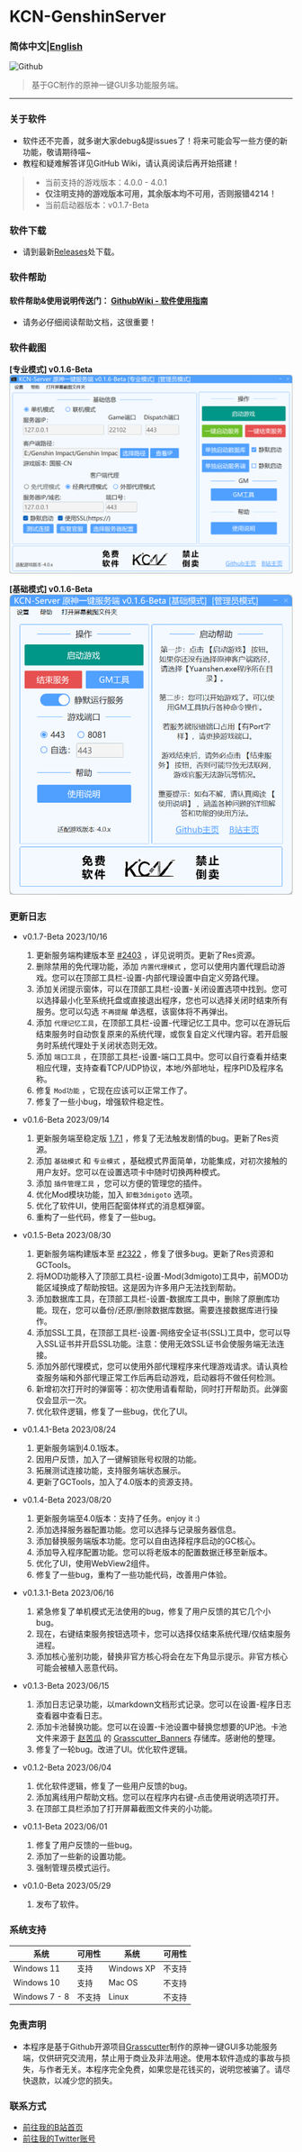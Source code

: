 # KCN-GenshinServer

### 简体中文|[English](README_EN.md)

![Github](https://socialify.git.ci/JDDKCN/KCN-GenshinServer/image?description=1&forks=1&issues=1&language=1&logo=https%3A%2F%2Favatars.githubusercontent.com/u/103011451?v=4&name=1&owner=1&pulls=1&stargazers=1&theme=Light)

> 基于GC制作的原神一键GUI多功能服务端。

---

### 关于软件
- 软件还不完善，就多谢大家debug&提issues了！将来可能会写一些方便的新功能，敬请期待喵~ 
- 教程和疑难解答详见GitHub Wiki，请认真阅读后再开始搭建！
 > - 当前支持的游戏版本：4.0.0 - 4.0.1 
 > - **仅注明支持的游戏版本可用，其余版本均不可用，否则报错4214！**
 > - 当前启动器版本：v0.1.7-Beta

### 软件下载
- 请到最新[Releases](https://github.com/JDDKCN/KCN-GenshinServer/releases/)处下载。

### 软件帮助
  #### 软件帮助&使用说明传送门： [GithubWiki - 软件使用指南](https://github.com/JDDKCN/KCN-GenshinServer/wiki/)
  - 请务必仔细阅读帮助文档，这很重要！

### 软件截图
**[专业模式] v0.1.6-Beta**
![APP_CN](Doc/image04.png)

**[基础模式] v0.1.6-Beta**
![APP_CN](Doc/image05.png)

### 更新日志
- v0.1.7-Beta 2023/10/16
  1. 更新服务端构建版本至 [#2403](https://github.com/Grasscutters/Grasscutter/pull/2403) ，详见说明页。更新了Res资源。
  2. 删除禁用的免代理功能，添加 `内置代理模式` ，您可以使用内置代理启动游戏。您可以在顶部工具栏-设置-内部代理设置中自定义旁路代理。
  3. 添加关闭提示窗体，可以在顶部工具栏-设置-关闭设置选项中找到。您可以选择最小化至系统托盘或直接退出程序，您也可以选择关闭时结束所有服务。您可以勾选 `不再提醒` 单选框，该窗体将不再弹出。
  4. 添加 `代理记忆工具`，在顶部工具栏-设置-代理记忆工具中。您可以在游玩后结束服务时自动恢复原来的系统代理，或恢复自定义代理内容。若开启服务时系统代理处于关闭状态则无效。
  5. 添加 `端口工具` ，在顶部工具栏-设置-端口工具中。您可以自行查看并结束相应代理，支持查看TCP/UDP协议，本地/外部地址，程序PID及程序名称。
  6. 修复 `Mod功能` ，它现在应该可以正常工作了。
  7. 修复了一些小bug，增强软件稳定性。

- v0.1.6-Beta 2023/09/14
  1. 更新服务端至稳定版 [1.7.1](https://github.com/Grasscutters/Grasscutter/releases/tag/v1.7.1) ，修复了无法触发剧情的bug。更新了Res资源。
  2. 添加 `基础模式` 和 `专业模式` ，基础模式界面简单，功能集成，对初次接触的用户友好。您可以在设置选项卡中随时切换两种模式。
  3. 添加 `插件管理工具` ，您可以方便的管理您的插件。
  4. 优化Mod模块功能，加入 `卸载3dmigoto` 选项。
  5. 优化了软件UI，使用匹配窗体样式的消息框弹窗。
  6. 重构了一些代码，修复了一些bug。
  
- v0.1.5-Beta 2023/08/30
  1. 更新服务端构建版本至 [#2322](https://github.com/Grasscutters/Grasscutter/pull/2322) ，修复了很多bug。更新了Res资源和GCTools。
  2. 将MOD功能移入了顶部工具栏-设置-Mod(3dmigoto)工具中，前MOD功能区域换成了帮助按钮。这是因为许多用户无法找到帮助。
  3. 添加数据库工具，在顶部工具栏-设置-数据库工具中，删除了原删库功能。现在，您可以备份/还原/删除数据库数据。需要连接数据库进行操作。
  4. 添加SSL工具，在顶部工具栏-设置-网络安全证书(SSL)工具中，您可以导入SSL证书并开启SSL功能。注意：使用无效SSL证书会使服务端无法连接。
  5. 添加外部代理模式，您可以使用外部代理程序来代理游戏请求。请认真检查服务端和外部代理正常工作后再启动游戏，启动器将不做任何检测。
  6. 新增初次打开时的弹窗等：初次使用请看帮助，同时打开帮助页。此弹窗仅会显示一次。
  7. 优化软件逻辑，修复了一些bug，优化了UI。

- v0.1.4.1-Beta 2023/08/24
  1. 更新服务端到4.0.1版本。
  2. 因用户反馈，加入了一键解锁账号权限的功能。
  3. 拓展测试连接功能，支持服务端状态展示。
  4. 更新了GCTools，加入了4.0版本的资源支持。

- v0.1.4-Beta 2023/08/20
  1. 更新服务端至4.0版本：支持了任务。enjoy it :)
  2. 添加选择服务器配置功能。您可以选择与记录服务器信息。
  3. 添加替换服务端版本功能。您可以自由选择程序启动的GC核心。
  4. 添加导入程序配置功能。您可以将老版本的配置数据迁移至新版本。
  5. 优化了UI，使用WebView2组件。
  6. 修复了一些bug，重构了一些功能代码，改善用户体验。

- v0.1.3.1-Beta 2023/06/16
  1. 紧急修复了单机模式无法使用的bug，修复了用户反馈的其它几个小bug。
  2. 现在，右键结束服务按钮选项卡，您可以选择仅结束系统代理/仅结束服务进程。
  3. 添加核心鉴别功能，替换非官方核心将会在左下角显示提示。非官方核心可能会被植入恶意代码。

- v0.1.3-Beta 2023/06/15
  1. 添加日志记录功能，以markdown文档形式记录。您可以在设置-程序日志查看器中查看日志。
  2. 添加卡池替换功能。您可以在设置-卡池设置中替换您想要的UP池。卡池文件来源于 [赵苦瓜](https://github.com/Zhaokugua) 的 [Grasscutter_Banners](https://github.com/Zhaokugua/Grasscutter_Banners) 存储库。感谢他的整理。
  3. 修复了一轮bug。改进了UI。优化软件逻辑。
  
- v0.1.2-Beta 2023/06/04
  1. 优化软件逻辑，修复了一些用户反馈的bug。
  2. 添加离线用户帮助文档。您可以在程序内右键-点击使用说明选项打开。
  3. 在顶部工具栏添加了打开屏幕截图文件夹的小功能。

- v0.1.1-Beta 2023/06/01
  1. 修复了用户反馈的一些bug。
  2. 添加了一些新的设置功能。
  3. 强制管理员模式运行。

- v0.1.0-Beta 2023/05/29
  1. 发布了软件。

### 系统支持
| 系统           | 可用性    | 系统         | 可用性    |
|---------------|----------|--------------|----------|
| Windows 11    | 支持     | Windows XP   | 不支持    |
| Windows 10    | 支持     | Mac OS       | 不支持    |
| Windows 7 - 8 | 不支持   | Linux        | 不支持    |

### 免责声明
- 本程序是基于Github开源项目[Grasscutter](https://github.com/Grasscutters/Grasscutter)制作的原神一键GUI多功能服务端，仅供研究交流用，禁止用于商业及非法用途。使用本软件造成的事故与损失，与作者无关。本程序完全免费，如果您是花钱买的，说明您被骗了。请尽快退款，以减少您的损失。

### 联系方式
- [前往我的B站首页](https://space.bilibili.com/475547854/)
- [前往我的Twitter账号](https://twitter.com/2233KCN)
